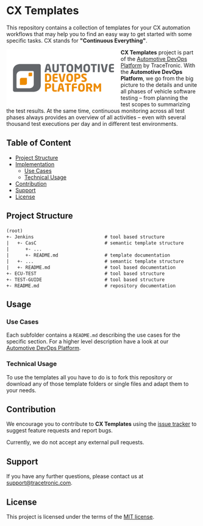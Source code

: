 # CX Templates

This repository contains a collection of templates for your CX automation workflows that may help you to find an easy way to get started with some specific tasks. CX stands for **"Continuous Everything"**.

<img src=".github/logo.png" align="left" alt="Automotive DevOps Platform">

**CX Templates** project is part of the [Automotive DevOps Platform](https://www.tracetronic.com/products/automotive-devops-platform/) by TraceTronic. With the **Automotive DevOps Platform**, we go from the big picture to the details and unite all phases of vehicle software testing – from planning the test scopes to summarizing the test results. At the same time, continuous monitoring across all test phases always provides an overview of all activities – even with several thousand test executions per day and in different test environments.

## Table of Content

- [Project Structure](#project-structure)
- [Implementation](#usage)
  - [Use Cases](#use-cases)
  - [Technical Usage](#technical-usage)
- [Contribution](#contribution)
- [Support](#support)
- [License](#license)

## Project Structure

```text
(root)
+- Jenkins                          # tool based structure
|   +- CasC                         # semantic template structure
|      +- ...
|      +- README.md                 # template documentation
|   +- ...                          # semantic template structure
|   +- README.md                    # tool based documentation
+- ECU-TEST                         # tool based structure
+- TEST-GUIDE                       # tool based structure
+- README.md                        # repository documentation
```

## Usage

### Use Cases

Each subfolder contains a `README.md` describing the use cases for the specific section. For a higher level description have a look at our [Automotive DevOps Platform](https://www.tracetronic.com/products/automotive-devops-platform/).

### Technical Usage

To use the templates all you have to do is to fork this repository or download any of those template folders or single files and adapt them to your needs.

## Contribution

We encourage you to contribute to **CX Templates** using the [issue tracker](https://github.com/tracetronic/cx-templates/issues/new/choose) to suggest feature requests and report bugs.

Currently, we do not accept any external pull requests.

## Support

If you have any further questions, please contact us at [support@tracetronic.com](mailto:support@tracetronic.com).

## License

This project is licensed under the terms of the [MIT license](LICENSE).
